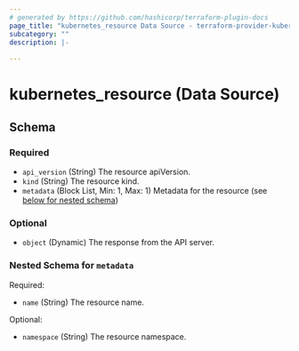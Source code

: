 ```yaml
---
# generated by https://github.com/hashicorp/terraform-plugin-docs
page_title: "kubernetes_resource Data Source - terraform-provider-kubernetes"
subcategory: ""
description: |-
  
---
```


# kubernetes_resource (Data Source)





<!-- schema generated by tfplugindocs -->
## Schema

### Required

- `api_version` (String) The resource apiVersion.
- `kind` (String) The resource kind.
- `metadata` (Block List, Min: 1, Max: 1) Metadata for the resource (see [below for nested schema](#nestedblock--metadata))

### Optional

- `object` (Dynamic) The response from the API server.

<a id="nestedblock--metadata"></a>
### Nested Schema for `metadata`

Required:

- `name` (String) The resource name.

Optional:

- `namespace` (String) The resource namespace.


